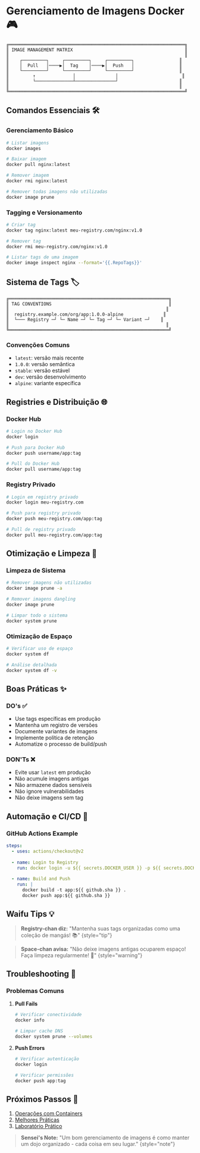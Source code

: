 # Gerenciamento de Imagens Docker 🎮

```ascii
╔══════════════════════════════════════════════════════════════════╗
║ IMAGE MANAGEMENT MATRIX                                          ║
║                                                                  ║
║    ┌─────────┐     ┌─────────┐     ┌─────────┐                 ║
║    │  Pull   │────▶│  Tag    │────▶│  Push   │                 ║
║    └─────────┘     └─────────┘     └─────────┘                 ║
║         ↑              │               │                        ║
║         └──────────────┴───────────────┘                       ║
║                                                                ║
╚══════════════════════════════════════════════════════════════════╝
```

## Comandos Essenciais 🛠️

### Gerenciamento Básico
```bash
# Listar imagens
docker images

# Baixar imagem
docker pull nginx:latest

# Remover imagem
docker rmi nginx:latest

# Remover todas imagens não utilizadas
docker image prune
```

### Tagging e Versionamento
```bash
# Criar tag
docker tag nginx:latest meu-registry.com/nginx:v1.0

# Remover tag
docker rmi meu-registry.com/nginx:v1.0

# Listar tags de uma imagem
docker image inspect nginx --format='{{.RepoTags}}'
```

## Sistema de Tags 🏷️

```ascii
╔════════════════════════════════════════════════════════════╗
║ TAG CONVENTIONS                                            ║
║                                                           ║
║  registry.example.com/org/app:1.0.0-alpine               ║
║  └─── Registry ─┘ └─ Name ─┘ └─ Tag ─┘ └─ Variant ─┘    ║
║                                                           ║
╚════════════════════════════════════════════════════════════╝
```

### Convenções Comuns
- `latest`: versão mais recente
- `1.0.0`: versão semântica
- `stable`: versão estável
- `dev`: versão desenvolvimento
- `alpine`: variante específica

## Registries e Distribuição 🌐

### Docker Hub
```bash
# Login no Docker Hub
docker login

# Push para Docker Hub
docker push username/app:tag

# Pull do Docker Hub
docker pull username/app:tag
```

### Registry Privado
```bash
# Login em registry privado
docker login meu-registry.com

# Push para registry privado
docker push meu-registry.com/app:tag

# Pull de registry privado
docker pull meu-registry.com/app:tag
```

## Otimização e Limpeza 🧹

### Limpeza de Sistema
```bash
# Remover imagens não utilizadas
docker image prune -a

# Remover imagens dangling
docker image prune

# Limpar todo o sistema
docker system prune
```

### Otimização de Espaço
```bash
# Verificar uso de espaço
docker system df

# Análise detalhada
docker system df -v
```

## Boas Práticas ✨

### DO's ✅
- Use tags específicas em produção
- Mantenha um registro de versões
- Documente variantes de imagens
- Implemente política de retenção
- Automatize o processo de build/push

### DON'Ts ❌
- Evite usar `latest` em produção
- Não acumule imagens antigas
- Não armazene dados sensíveis
- Não ignore vulnerabilidades
- Não deixe imagens sem tag

## Automação e CI/CD 🤖

### GitHub Actions Example
```yaml
steps:
  - uses: actions/checkout@v2
  
  - name: Login to Registry
    run: docker login -u ${{ secrets.DOCKER_USER }} -p ${{ secrets.DOCKER_TOKEN }}
    
  - name: Build and Push
    run: |
      docker build -t app:${{ github.sha }} .
      docker push app:${{ github.sha }}
```

## Waifu Tips 💡

> **Registry-chan diz:** "Mantenha suas tags organizadas como uma coleção de mangás! 📚"
{style="tip"}

> **Space-chan avisa:** "Não deixe imagens antigas ocuparem espaço! Faça limpeza regularmente! 🧹"
{style="warning"}

## Troubleshooting 🔧

### Problemas Comuns

1. **Pull Fails**
   ```bash
   # Verificar conectividade
   docker info
   
   # Limpar cache DNS
   docker system prune --volumes
   ```

2. **Push Errors**
   ```bash
   # Verificar autenticação
   docker login
   
   # Verificar permissões
   docker push app:tag
   ```

## Próximos Passos 🎯

1. [Operações com Containers](container-operations.md)
2. [Melhores Práticas](best-practices.md)
3. [Laboratório Prático](hands-on-lab.md)

> **Sensei's Note:** "Um bom gerenciamento de imagens é como manter um dojo organizado - cada coisa em seu lugar."
{style="note"}